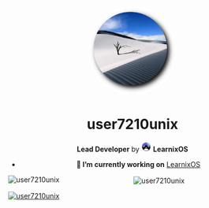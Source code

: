 <div align="center">
  <img src="pfp.png" width="180" height="180" style="border-radius:50%">
  <h1>user7210unix</h1>
  <p>
    <strong>Lead Developer</strong> by 
    <img src="https://raw.githubusercontent.com/LearnixOS/learnixos.github.io/main/assets/images/logo.png" width="20" height="20"> 
    <strong>LearnixOS</strong>
  </p>
</div>

<div align="center">


- **🔭 I’m currently working on** [ LearnixOS](https://learnixos.github.io/)


<div align="center">



<p><img align="left" src="https://github-readme-stats.vercel.app/api/top-langs?username=user7210unix&show_icons=true&locale=en&layout=compact" alt="user7210unix" /></p>

<p>&nbsp;<img align="center" src="https://github-readme-stats.vercel.app/api?username=user7210unix&show_icons=true&locale=en" alt="user7210unix" /></p>


<p align="left"> <a href="https://github.com/ryo-ma/github-profile-trophy"><img src="https://github-profile-trophy.vercel.app/?username=user7210unix" alt="user7210unix" /></a> </p>
